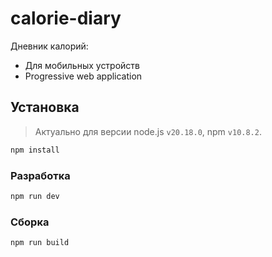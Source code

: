 # calorie-diary

Дневник калорий:

- Для мобильных устройств
- Progressive web application

## Установка

> Актуально для версии node.js `v20.18.0`, npm `v10.8.2`.

```sh
npm install
```

### Разработка

```sh
npm run dev
```

### Сборка

```sh
npm run build
```
